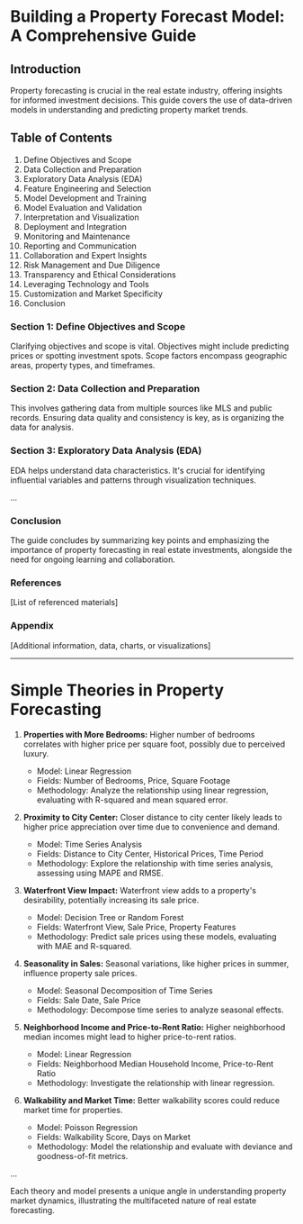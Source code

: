 # Building a Property Forecast Model: A Comprehensive Guide

## Introduction
Property forecasting is crucial in the real estate industry, offering insights for informed investment decisions. This guide covers the use of data-driven models in understanding and predicting property market trends.

## Table of Contents
1. Define Objectives and Scope
2. Data Collection and Preparation
3. Exploratory Data Analysis (EDA)
4. Feature Engineering and Selection
5. Model Development and Training
6. Model Evaluation and Validation
7. Interpretation and Visualization
8. Deployment and Integration
9. Monitoring and Maintenance
10. Reporting and Communication
11. Collaboration and Expert Insights
12. Risk Management and Due Diligence
13. Transparency and Ethical Considerations
14. Leveraging Technology and Tools
15. Customization and Market Specificity
16. Conclusion

### Section 1: Define Objectives and Scope
Clarifying objectives and scope is vital. Objectives might include predicting prices or spotting investment spots. Scope factors encompass geographic areas, property types, and timeframes.

### Section 2: Data Collection and Preparation
This involves gathering data from multiple sources like MLS and public records. Ensuring data quality and consistency is key, as is organizing the data for analysis.

### Section 3: Exploratory Data Analysis (EDA)
EDA helps understand data characteristics. It's crucial for identifying influential variables and patterns through visualization techniques.

...

### Conclusion
The guide concludes by summarizing key points and emphasizing the importance of property forecasting in real estate investments, alongside the need for ongoing learning and collaboration.

### References
[List of referenced materials]

### Appendix
[Additional information, data, charts, or visualizations]

---

# Simple Theories in Property Forecasting

1. **Properties with More Bedrooms:** Higher number of bedrooms correlates with higher price per square foot, possibly due to perceived luxury.
   - Model: Linear Regression
   - Fields: Number of Bedrooms, Price, Square Footage
   - Methodology: Analyze the relationship using linear regression, evaluating with R-squared and mean squared error.

2. **Proximity to City Center:** Closer distance to city center likely leads to higher price appreciation over time due to convenience and demand.
   - Model: Time Series Analysis
   - Fields: Distance to City Center, Historical Prices, Time Period
   - Methodology: Explore the relationship with time series analysis, assessing using MAPE and RMSE.

3. **Waterfront View Impact:** Waterfront view adds to a property's desirability, potentially increasing its sale price.
   - Model: Decision Tree or Random Forest
   - Fields: Waterfront View, Sale Price, Property Features
   - Methodology: Predict sale prices using these models, evaluating with MAE and R-squared.

4. **Seasonality in Sales:** Seasonal variations, like higher prices in summer, influence property sale prices.
   - Model: Seasonal Decomposition of Time Series
   - Fields: Sale Date, Sale Price
   - Methodology: Decompose time series to analyze seasonal effects.

5. **Neighborhood Income and Price-to-Rent Ratio:** Higher neighborhood median incomes might lead to higher price-to-rent ratios.
   - Model: Linear Regression
   - Fields: Neighborhood Median Household Income, Price-to-Rent Ratio
   - Methodology: Investigate the relationship with linear regression.

6. **Walkability and Market Time:** Better walkability scores could reduce market time for properties.
   - Model: Poisson Regression
   - Fields: Walkability Score, Days on Market
   - Methodology: Model the relationship and evaluate with deviance and goodness-of-fit metrics.

...

Each theory and model presents a unique angle in understanding property market dynamics, illustrating the multifaceted nature of real estate forecasting.
